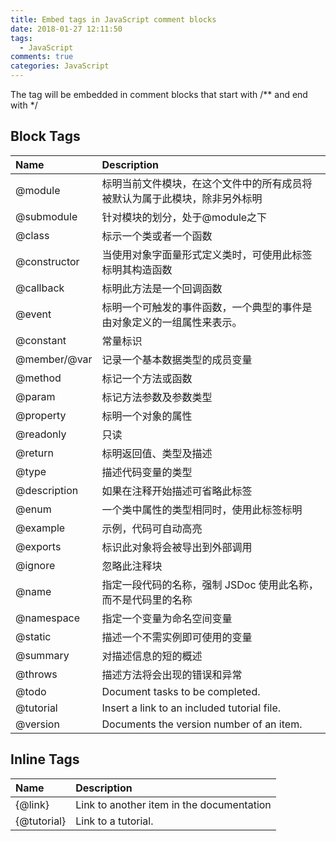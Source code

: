 ```yaml
---
title: Embed tags in JavaScript comment blocks
date: 2018-01-27 12:11:50
tags:
  - JavaScript
comments: true
categories: JavaScript
---
```


The tag will be embedded in comment blocks that start with /** and end with */

<!-- more -->

## Block Tags

| Name | Description |
| :- | :- |
| @module | 标明当前文件模块，在这个文件中的所有成员将被默认为属于此模块，除非另外标明 |
| @submodule | 针对模块的划分，处于@module之下 |
| @class | 标示一个类或者一个函数 |
| @constructor | 当使用对象字面量形式定义类时，可使用此标签标明其构造函数 |
| @callback | 标明此方法是一个回调函数 |
| @event | 标明一个可触发的事件函数，一个典型的事件是由对象定义的一组属性来表示。 |
| @constant | 常量标识 |
| @member/@var | 记录一个基本数据类型的成员变量  |
| @method | 标记一个方法或函数 |
| @param | 标记方法参数及参数类型 |
| @property | 标明一个对象的属性 |
| @readonly | 只读 |
| @return | 标明返回值、类型及描述 |
| @type | 描述代码变量的类型 |
| @description | 如果在注释开始描述可省略此标签 |
| @enum | 一个类中属性的类型相同时，使用此标签标明 |
| @example | 示例，代码可自动高亮 |
| @exports | 标识此对象将会被导出到外部调用 |
| @ignore | 忽略此注释块 |
| @name | 指定一段代码的名称，强制 JSDoc 使用此名称，而不是代码里的名称 |
| @namespace | 指定一个变量为命名空间变量 |
| @static | 描述一个不需实例即可使用的变量 |
| @summary | 对描述信息的短的概述 |
| @throws | 描述方法将会出现的错误和异常 |
| @todo | Document tasks to be completed. |
| @tutorial | Insert a link to an included tutorial file.|
| @version | Documents the version number of an item. |

## Inline Tags

| Name | Description |
| :- | :- |
| {@link} | Link to another item in the documentation |
| {@tutorial} | Link to a tutorial. |